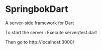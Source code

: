 SpringbokDart
=============

A server-side framework for Dart


To start the server :
Execute server/test.dart

Then go to http://localhost:3000/